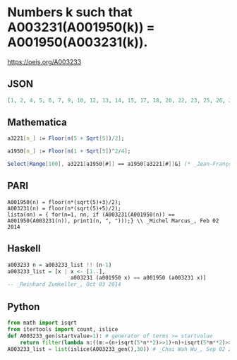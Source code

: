# Numbers k such that A003231\(A001950\(k\)\) \= A001950\(A003231\(k\)\)\.
https://oeis.org/A003233
## JSON
```JSON
[1, 2, 4, 5, 6, 7, 9, 10, 12, 13, 14, 15, 17, 18, 20, 22, 23, 25, 26, 27, 28, 30, 31, 33, 34, 35, 36, 38, 39, 40, 41, 43, 44, 46, 47, 48, 49, 51, 52, 54, 56, 57, 59, 60, 61, 62, 64, 65, 67, 68, 69, 70, 72, 73, 75, 77, 78, 80, 81, 82, 83, 85, 86, 88, 89, 90, 91]
```
## Mathematica
```Mathematica
a3221[n_] := Floor[n(5 + Sqrt[5])/2];
```
```Mathematica
a1950[n_] := Floor[n(1 + Sqrt[5])^2/4];
```
```Mathematica
Select[Range[100], a3221[a1950[#]] == a1950[a3221[#]]&] (* _Jean-François Alcover_, Aug 04 2018 *)
```
## PARI
```PARI
A001950(n) = floor(n*(sqrt(5)+3)/2);
A003231(n) = floor(n*(sqrt(5)+5)/2);
lista(nn) = { for(n=1, nn, if (A003231(A001950(n)) == A001950(A003231(n)), print1(n, ", ")));} \\ _Michel Marcus_, Feb 02 2014
```
## Haskell
```Haskell
a003233 n = a003233_list !! (n-1)
a003233_list = [x | x <- [1..],
                    a003231 (a001950 x) == a001950 (a003231 x)]
-- _Reinhard Zumkeller_, Oct 03 2014
```
## Python
```Python
from math import isqrt
from itertools import count, islice
def A003233_gen(startvalue=1): # generator of terms >= startvalue
    return filter(lambda n:((m:=(n+isqrt(5*n**2)>>1)+n)+isqrt(5*m**2)>>1)+(m<<1)==((k:=(n+isqrt(5*n**2)>>1)+(n<<1))+isqrt(5*k**2)>>1)+k,count(max(1,startvalue)))
A003233_list = list(islice(A003233_gen(),30)) # _Chai Wah Wu_, Sep 02 2022
```
